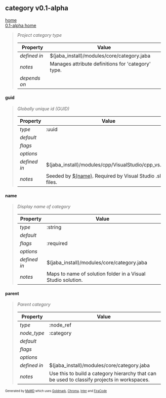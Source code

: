 ## category v0.1-alpha
[home](../index.html)  
[0.1-alpha home](index.html)
> 
> _Project category type_
> 
> | Property | Value  |
> |-|-|
> | _defined in_ | $(jaba_install)/modules/core/category.jaba |
> | _notes_ | Manages attribute definitions for 'category' type.  |
> | _depends on_ |  |
> 

<a id="guid"></a>
#### guid
> _Globally unique id (GUID)_
> 
> | Property | Value  |
> |-|-|
> | _type_ | :uuid |
> | _default_ |  |
> | _flags_ |  |
> | _options_ |  |
> | _defined in_ | $(jaba_install)/modules/cpp/VisualStudio/cpp_vs.jaba |
> | _notes_ | Seeded by [$(name)](#name). Required by Visual Studio .sln files.  |
>
<a id="name"></a>
#### name
> _Display name of category_
> 
> | Property | Value  |
> |-|-|
> | _type_ | :string |
> | _default_ |  |
> | _flags_ | :required |
> | _options_ |  |
> | _defined in_ | $(jaba_install)/modules/core/category.jaba |
> | _notes_ | Maps to name of solution folder in a Visual Studio solution.  |
>
<a id="parent"></a>
#### parent
> _Parent category_
> 
> | Property | Value  |
> |-|-|
> | _type_ | :node_ref |
> | _node_type_ | :category |
> | _default_ |  |
> | _flags_ |  |
> | _options_ |  |
> | _defined in_ | $(jaba_install)/modules/core/category.jaba |
> | _notes_ | Use this to build a category hierarchy that can be used to classify projects in workspaces.  |
>
<sub><sup>Generated by <a href="https://github.com/ishani/MaMD">MaMD</a> which uses <a href="https://github.com/yuin/goldmark">Goldmark</a>, <a href="https://github.com/alecthomas/chroma">Chroma</a>, <a href="https://rsms.me/inter">Inter</a> and <a href="https://github.com/tonsky/FiraCode">FiraCode</a></sup></sub>
